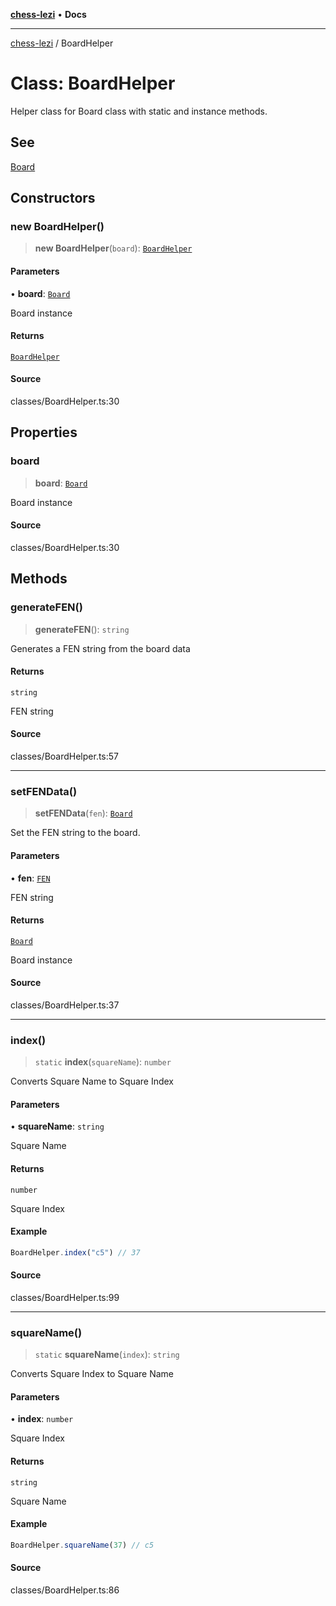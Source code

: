 [**chess-lezi**](../README.md) • **Docs**

***

[chess-lezi](../globals.md) / BoardHelper

# Class: BoardHelper

Helper class for Board class with static and instance methods.

## See

[Board](Board.md)

## Constructors

### new BoardHelper()

> **new BoardHelper**(`board`): [`BoardHelper`](BoardHelper.md)

#### Parameters

• **board**: [`Board`](Board.md)

Board instance

#### Returns

[`BoardHelper`](BoardHelper.md)

#### Source

classes/BoardHelper.ts:30

## Properties

### board

> **board**: [`Board`](Board.md)

Board instance

#### Source

classes/BoardHelper.ts:30

## Methods

### generateFEN()

> **generateFEN**(): `string`

Generates a FEN string from the board data

#### Returns

`string`

FEN string

#### Source

classes/BoardHelper.ts:57

***

### setFENData()

> **setFENData**(`fen`): [`Board`](Board.md)

Set the FEN string to the board.

#### Parameters

• **fen**: [`FEN`](../interfaces/FEN.md)

FEN string

#### Returns

[`Board`](Board.md)

Board instance

#### Source

classes/BoardHelper.ts:37

***

### index()

> `static` **index**(`squareName`): `number`

Converts Square Name to Square Index

#### Parameters

• **squareName**: `string`

Square Name

#### Returns

`number`

Square Index

#### Example

```ts
BoardHelper.index("c5") // 37
```

#### Source

classes/BoardHelper.ts:99

***

### squareName()

> `static` **squareName**(`index`): `string`

Converts Square Index to Square Name

#### Parameters

• **index**: `number`

Square Index

#### Returns

`string`

Square Name

#### Example

```ts
BoardHelper.squareName(37) // c5
```

#### Source

classes/BoardHelper.ts:86
